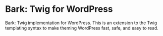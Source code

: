 Bark: Twig for WordPress
=========

Bark: Twig implementation for WordPress. This is an extension to the Twig templating syntax to make theming WordPress fast, safe, and easy to read.
